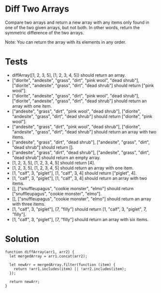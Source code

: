 # Diff Two Arrays

Compare two arrays and return a new array with any items only found in one of the two given arrays, but not both. In other words, return the symmetric difference of the two arrays.

Note: You can return the array with its elements in any order.

# Tests

- diffArray([1, 2, 3, 5], [1, 2, 3, 4, 5]) should return an array.
- ["diorite", "andesite", "grass", "dirt", "pink wool", "dead shrub"], ["diorite", "andesite", "grass", "dirt", "dead shrub"] should return ["pink wool"].
- ["diorite", "andesite", "grass", "dirt", "pink wool", "dead shrub"], ["diorite", "andesite", "grass", "dirt", "dead shrub"] should return an array with one item.
- ["andesite", "grass", "dirt", "pink wool", "dead shrub"], ["diorite", "andesite", "grass", "dirt", "dead shrub"] should return ["diorite", "pink wool"].
- ["andesite", "grass", "dirt", "pink wool", "dead shrub"], ["diorite", "andesite", "grass", "dirt", "dead shrub"] should return an array with two items.
- ["andesite", "grass", "dirt", "dead shrub"], ["andesite", "grass", "dirt", "dead shrub"] should return [].
- ["andesite", "grass", "dirt", "dead shrub"], ["andesite", "grass", "dirt", "dead shrub"] should return an empty array.
- [1, 2, 3, 5], [1, 2, 3, 4, 5] should return [4].
- [1, 2, 3, 5], [1, 2, 3, 4, 5] should return an array with one item.
- [1, "calf", 3, "piglet"], [1, "calf", 3, 4] should return ["piglet", 4].
- [1, "calf", 3, "piglet"], [1, "calf", 3, 4] should return an array with two items.
- [], ["snuffleupagus", "cookie monster", "elmo"] should return ["snuffleupagus", "cookie monster", "elmo"].
- [], ["snuffleupagus", "cookie monster", "elmo"] should return an array with three items.
- [1, "calf", 3, "piglet"], [7, "filly"] should return [1, "calf", 3, "piglet", 7, "filly"].
- [1, "calf", 3, "piglet"], [7, "filly"] should return an array with six items.

# Solution

```
function diffArray(arr1, arr2) {
  let mergedArray = arr1.concat(arr2);

  let newArr = mergedArray.filter(function (item) {
    return !arr1.includes(item) || !arr2.includes(item);
  });

  return newArr;
}
```